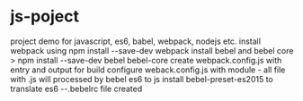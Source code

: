 # js-poject
project demo for javascript, es6, babel, webpack, nodejs etc.
install webpack using npm install --save-dev webpack
install bebel and bebel core > npm install --save-dev bebel bebel-core
create webpack.config.js with entry and output for build
configure weback.config.js with module - all file with .js will processed by bebel es6 to js
install bebel-preset-es2015 to translate es6 --.bebelrc file created 